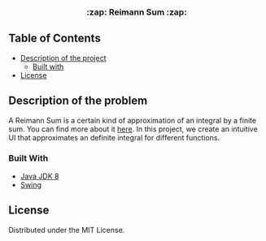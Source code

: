 <p align="center">
  <h3 align="center"> :zap: Reimann Sum :zap:</h3>
</p>


## Table of Contents

* [Description of the project](#description-of-the-project)
  * [Built with](#built-with)
* [License](#license)




## Description of the problem

A Reimann Sum is a certain kind of approximation of an integral by a finite sum. You can find more about it [here]( https://en.wikipedia.org/wiki/Riemann_sum/ ). In this project, we create an intuitive UI that approximates an definite integral for different functions.


### Built With

 * [Java JDK 8](https://www.oracle.com/ca-en/java/technologies/javase-downloads.html)
 * [Swing](https://docs.oracle.com/javase/7/docs/api/javax/swing/package-summary.html)

## License

Distributed under the MIT License.

